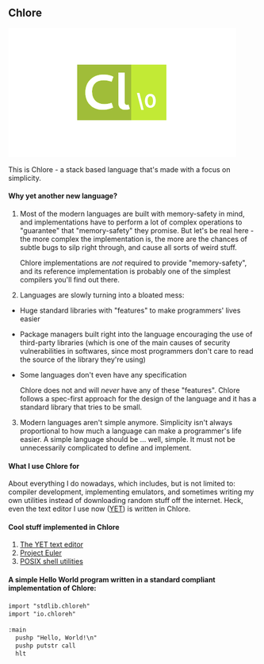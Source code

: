 Chlore
----

![Chlore logo](./chlore-logo.png)

This is Chlore - a stack based language that's made with a focus on simplicity.

#### Why yet another new language? ####

1. Most of the modern languages are built with memory-safety in mind, and implementations have to perform a lot of complex operations to "guarantee" that "memory-safety" they promise. But let's be real here - the more complex the implementation is, the more are the chances of subtle bugs to silp right through, and cause all sorts of weird stuff.

    Chlore implementations are *not* required to provide "memory-safety", and its reference implementation is probably one of the simplest compilers you'll find out there.

2. Languages are slowly turning into a bloated mess:
- Huge standard libraries with "features" to make programmers' lives easier
- Package managers built right into the language encouraging the use of third-party libraries (which is one of the main causes of security vulnerabilities in softwares, since most programmers don't care to read the source of the library they're using)
- Some languages don't even have any specification

   Chlore does not and will *never* have any of these "features". Chlore follows a spec-first approach for the design of the language and it has a standard library that tries to be small.

3. Modern languages aren't simple anymore. Simplicity isn't always proportional to how much a language can make a programmer's life easier. A simple language should be ... well, simple. It must not be unnecessarily complicated to define and implement.

#### What I use Chlore for ####

About everything I do nowadays, which includes, but is not limited to: compiler development, implementing emulators, and sometimes writing my own utilities instead of downloading random stuff off the internet. Heck, even the text editor I use now ([YET](https://github.com/trap-representation/YET)) is written in Chlore.

#### Cool stuff implemented in Chlore ####

1. [The YET text editor](https://github.com/trap-representation/YET)
2. [Project Euler](https://github.com/trap-representation/Project-Euler)
3. [POSIX shell utilities](https://github.com/trap-representation/posix-shell-utilities)

#### A simple Hello World program written in a standard compliant implementation of Chlore: ####

````
import "stdlib.chloreh"
import "io.chloreh"

:main
  pushp "Hello, World!\n"
  pushp putstr call
  hlt
````
